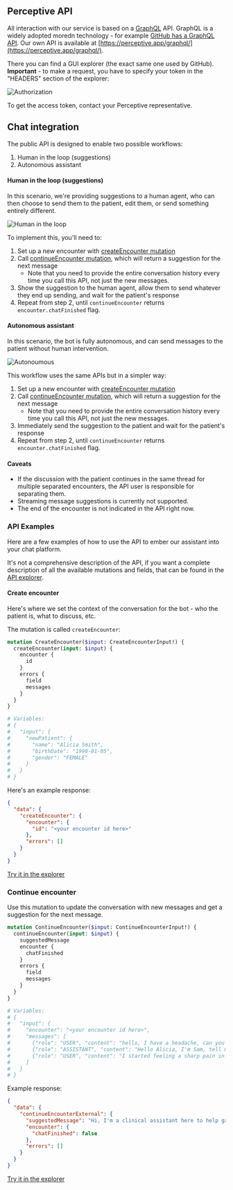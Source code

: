## Perceptive API

All interaction with our service is based on a [GraphQL](https://graphql.org/) API. GraphQL is a widely adopted moredn technology - for example [GitHub has a GraphQL API](https://docs.github.com/en/graphql/overview/explorer). Our own API is available at [https://perceptive.app/graphql/](https://perceptive.app/graphql/).

There you can find a GUI explorer (the exact same one used by GitHub). **Important** - to make a request, you have to specify your token in the "HEADERS" section of the explorer:

![Authorization](resources/authorization.png)

To get the access token, contact your Perceptive representative.


## Chat integration

The public API is designed to enable two possible workflows:
1. Human in the loop (suggestions)
2. Autonomous assistant


#### Human in the loop (suggestions)

In this scenario, we're providing suggestions to a human agent, who can then choose to send them to the patient, edit them, or send something entirely different.

![Human in the loop](resources/human-in-the-loop.png)

To implement this, you'll need to:
1. Set up a new encounter with [createEncounter mutation](#create-encounter)
2. Call [continueEncounter mutation](#continue-encounter), which will return a suggestion for the next message
   * Note that you need to provide the entire conversation history every time you call this API, not just the new messages.
3. Show the suggestion to the human agent, allow them to send whatever they end up sending, and wait for the patient's response
4. Repeat from step 2, until `continueEncounter` returns `encounter.chatFinished` flag.


#### Autonomous assistant

In this scenario, the bot is fully autonomous, and can send messages to the patient without human intervention.

![Autonoumous](resources/autonomous.png)

This workflow uses the same APIs but in a simpler way:
1. Set up a new encounter with [createEncounter mutation](#create-encounter)
2. Call [continueEncounter mutation](#continue-encounter), which will return a suggestion for the next message
   * Note that you need to provide the entire conversation history every time you call this API, not just the new messages.
3. Immediately send the suggestion to the patient and wait for the patient's response
4. Repeat from step 2, until `continueEncounter` returns `encounter.chatFinished` flag.

#### Caveats

* If the discussion with the patient continues in the same thread for multiple separated encounters, the API user is responsible for separating them.
* Streaming message suggestions is currently not supported.
* The end of the encounter is not indicated in the API right now.


### API Examples

Here are a few examples of how to use the API to ember our assistant into your chat platform.

It's not a comprehensive description of the API, if you want a complete description of all the available mutations and fields, that can be found in the [API explorer](https://perceptive.care/graphql/).

#### Create encounter

Here's where we set the context of the conversation for the bot - who the patient is, what to discuss, etc.

The mutation is called `createEncounter`:
```graphql
mutation CreateEncounter($input: CreateEncounterInput!) {
  createEncounter(input: $input) {
    encounter {
      id
    }
    errors {
      field
      messages
    }
  }
}

# Variables:
# {
#   "input": {
#     "newPatient": {
#       "name": "Alicia Smith",
#       "birthDate": "1998-01-05",
#       "gender": "FEMALE"
#     }
#   }
# }
```

Here's an example response:
```json
{
  "data": {
    "createEncounter": {
      "encounter": {
        "id": "<your encounter id here>"
      },
      "errors": []
    }
  }
}
```

[Try it in the explorer](https://perceptive.care/graphql/#query=%23%20Don't%20forget%20the%20Authorization%20header%0A%0Amutation%20CreateEncounter(%24input%3A%20CreateEncounterInput!)%20%7B%0A%20%20createEncounter(input%3A%20%24input)%20%7B%0A%20%20%20%20encounter%20%7B%0A%20%20%20%20%20%20id%0A%20%20%20%20%7D%0A%20%20%20%20errors%20%7B%0A%20%20%20%20%20%20field%0A%20%20%20%20%20%20messages%0A%20%20%20%20%7D%0A%20%20%7D%0A%7D%0A&operationName=CreateEncounter&variables=%7B%0A%20%20%22input%22%3A%20%7B%0A%20%20%20%20%22newPatient%22%3A%20%7B%0A%20%20%20%20%20%20%22name%22%3A%20%22Alicia%20Smith%22%2C%0A%20%20%20%20%20%20%22birthDate%22%3A%20%221998-01-05%22%2C%0A%20%20%20%20%20%20%22gender%22%3A%20%22FEMALE%22%0A%20%20%20%20%7D%0A%20%20%7D%0A%7D)


### Continue encounter

Use this mutation to update the conversation with new messages and get a suggestion for the next message.

```graphql
mutation ContinueEncounter($input: ContinueEncounterInput!) {
  continueEncounter(input: $input) {
    suggestedMessage
    encounter {
      chatFinished
    }
    errors {
      field
      messages
    }
  }
}

# Variables:
# {
#   "input": {
#     "encounter": "<your encounter id here>",
#     "messages": [
#       {"role": "USER", "content": "hello, I have a headache, can you help?"},
#       {"role": "ASSISTANT", "content": "Hello Alicia, I'm Sam, tell me about your headache please."},
#       {"role": "USER", "content": "I started feeling a sharp pain in my head a few days ago"}
#     ]
#   }
# }
```

Example response:
```json
{
  "data": {
    "continueEncounterExternal": {
      "suggestedMessage": "Hi, I'm a clinical assistant here to help gather information for Dr. Johnson. Could you tell me in your own words what's been going on with your headaches?",
      "encounter": {
        "chatFinished": false
      },
      "errors": []
    }
  }
}
```

[Try it in the explorer](https://perceptive.care/graphql/#query=%23%20Don't%20forget%20the%20Authorization%20header%0A%0Amutation%20ContinueEncounter(%24input%3A%20ContinueEncounterInput!)%20%7B%0A%20%20continueEncounter(input%3A%20%24input)%20%7B%0A%20%20%20%20suggestedMessage%0A%20%20%20%20encounter%20%7B%0A%20%20%20%20%20%20chatFinished%0A%20%20%20%20%7D%0A%20%20%20%20errors%20%7B%0A%20%20%20%20%20%20field%0A%20%20%20%20%20%20messages%0A%20%20%20%20%7D%0A%20%20%7D%0A%7D%0A%0A&operationName=ContinueEncounter&variables=%7B%0A%20%20%22input%22%3A%20%7B%0A%20%20%20%20%22encounter%22%3A%20%22%3Cyour%20encounter%20id%20here%3E%22%2C%0A%20%20%20%20%22messages%22%3A%20%5B%0A%20%20%20%20%20%20%7B%22role%22%3A%20%22USER%22%2C%20%22content%22%3A%20%22hello%2C%20I%20have%20a%20headache%2C%20can%20you%20help%3F%22%7D%0A%20%20%20%20%5D%0A%20%20%7D%0A%7D)


